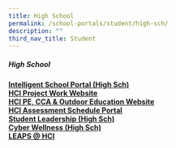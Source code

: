 ```yaml
---
title: High School
permalink: /school-portals/student/high-sch/
description: ""
third_nav_title: Student
---
```

##### High School

**[Intelligent School Portal (High Sch)](https://isphs.hci.edu.sg/)**<br>
**[HCI Project Work Website](https://sites.google.com/hci.edu.sg/hs-pw/home)** <br>
**[HCI PE, CCA &amp; Outdoor Education Website](https://sites.google.com/hci.edu.sg/hs-pecca/home)**<br>
**[HCI Assessment Schedule Portal](http://www.hci.sg/booking/)**<br>
**[Student Leadership (High Sch)](https://sites.google.com/hci.edu.sg/student-leadership-hs/)**<br>
**[Cyber Wellness (High Sch)](https://sites.google.com/hci.edu.sg/cyber-wellness-hs/)**<br>
**[LEAPS @ HCI](https://sites.google.com/hci.edu.sg/leaps-hs/)**